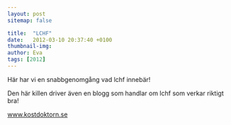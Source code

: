 ```yaml
---
layout: post
sitemap: false

title:  "LCHF"
date:   2012-03-10 20:37:40 +0100
thumbnail-img: 
author: Eva
tags: [2012]
---
```


Här har vi en snabbgenomgång vad lchf innebär!






Den här killen driver även en blogg som handlar om lchf som verkar riktigt bra!







www.kostdoktorn.se

